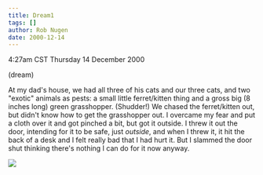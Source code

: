 ```yaml
---
title: Dream1
tags: []
author: Rob Nugen
date: 2000-12-14
---
```


<title>Dream</title>
<p class=date>4:27am CST Thursday 14 December 2000</p>
<p class=note>(dream)</p>

<p class=dream>At my dad's house, we had all three of his cats and our
three cats, and two "exotic" animals as pests: a small little
ferret/kitten thing and a gross big (8 inches long) green grasshopper.
(Shudder!)  We chased the ferret/kitten out, but didn't know how to
get the grasshopper out.  I overcame my fear and put a cloth over it
and got pinched a bit, but got it outside.  I threw it out the door,
intending for it to be safe, just <em>outside</em>, and when I threw
it, it hit the back of a desk and I felt really bad that I had hurt
it.  But I slammed the door shut thinking there's nothing I can do for
it now anyway.</p>

<p><img src='/images/rob/wL-ROB.gif'/></p>

